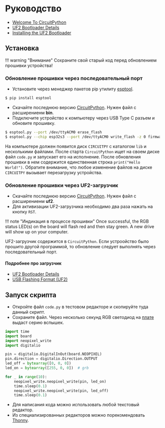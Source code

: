 # Руководство
- [Welcome To CircuitPython](https://learn.adafruit.com/welcome-to-circuitpython?view=all)
- [UF2 Bootloader Details](https://learn.adafruit.com/adafruit-feather-m0-express-designed-for-circuit-python-circuitpython/uf2-bootloader-details)
- [Installing the UF2 Bootloader](https://esp32s3.com/install_uf2.html)

<!-- 
- [Обновление прошивки плат Iskra JS](http://wiki.amperka.ru/js:ide:dfu-firmware) 
- [Обновление прошивки ESP-32](https://docs.geoscan.aero/ru/master/instructions/pioneer-mini/settings/esp32-update.html)
- -->
## Установка

!!! warning "Внимание"
    Сохраните свой старый код перед обновлением прошивки устройства!

### Обновление прошивки через последовательный порт
- Установите через менеджер пакетов pip утилиту [esptool](https://docs.espressif.com/projects/esptool/en/latest/esp32s3/index.html).
```bash
$ pip install esptool
```
- Скачайте последнюю версию [CircuitPython](https://circuitpython.org/downloads?mcufamilies=esp32s3). Нужен файл с расширениенм **bin**.
- Подключите устройство к компьютеру через USB Type C разъем и обновите прошивку.
```bash
$ esptool.py --port /dev/ttyACM0 erase_flash
$ esptool.py --chip esp32s3 --port /dev/ttyACM0 write_flash -z 0 firmware.bin
```
На компьютере должен появится диск `CIRCUITPY` с каталогом `lib` и несколькими файлами. После старта `CircuitPython` ищет на своем диске  файл `code.py` и запускает его на исполнение. После обновления прошивки в нем содержится единственная строка `print("Hello World!")`. Обратите внимание, что любое изменение файлов на диске `CIRCUITPY` вызывает перезагрузку устройства.

### Обновление прошивки через UF2-загрузчик
- Скачайте последнюю версию [CircuitPython](https://circuitpython.org/downloads?mcufamilies=esp32s3). Нужен файл с расширениенм **uf2**.
- Для активизации UF2-загрузчика необходимо два раза нажать на кнопку `RST`.

!!! note "Индикация в процессе прошивки"
    Once successful, the RGB status LED(s) on the board will flash red and then stay green. A new drive will show up on your computer.

UF2-загрузчик содержится в `CircuitPython`. Если устроойство было прошито другой программой, то обновление следует выполнять через последовательный порт.

#### Подробнее про загрузчик
- [UF2 Bootloader Details](https://learn.adafruit.com/adafruit-feather-m0-express-designed-for-circuit-python-circuitpython/uf2-bootloader-details)
- [USB Flashing Format (UF2)](https://microsoft.github.io/uf2/)


## Запуск скрипта

- Откройте файл `code.py` в тестовом редакторе и скопируйте туда данный скрипт.
- Сохраните файл. Через несколько секунд RGB светодиод на [плате](https://circuitpython.org/board/yd_esp32_s3_n16r8/) выдаст серию вспышек.

```python
import time
import board
import neopixel_write
import digitalio

pin = digitalio.DigitalInOut(board.NEOPIXEL)
pin.direction = digitalio.Direction.OUTPUT
led_off = bytearray([0, 0, 0])  
led_on = bytearray([255, 0, 0])  # grb

for _ in range(10):
    neopixel_write.neopixel_write(pin, led_on)
    time.sleep(0.1)
    neopixel_write.neopixel_write(pin, led_off)
    time.sleep(0.1)
```
- Для написания кода можно использовать любой текстовый редактор. 
- Из специализированных редакторов можно порекомендовать [Thonny](https://thonny.org/).



